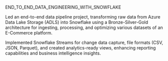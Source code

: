 END_TO_END_DATA_ENGINEERING_WITH_SNOWFLAKE

Led an end-to-end data pipeline project, transforming raw data from Azure Data Lake Storage (ADLS) into Snowflake using a Bronze-Silver-Gold architecture for ingesting, processing, and optimizing various datasets of an E-Commerce platform.

Implemented Snowflake Streams for change data capture, file formats (CSV, JSON, Parquet), and created analytics-ready views, enhancing reporting capabilities and business intelligence insights.
